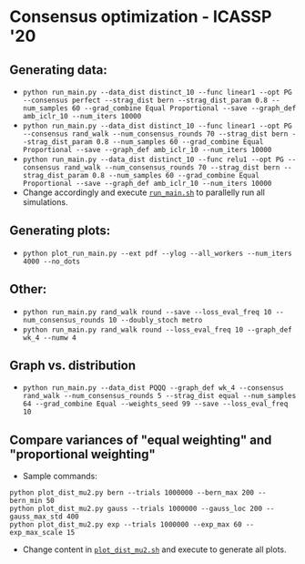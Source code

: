 # Consensus optimization - ICASSP '20

## Generating data:
* `python run_main.py --data_dist distinct_10 --func linear1 --opt PG --consensus perfect --strag_dist bern --strag_dist_param 0.8 --num_samples 60 --grad_combine Equal Proportional --save --graph_def amb_iclr_10 --num_iters 10000`
* `python run_main.py --data_dist distinct_10 --func linear1 --opt PG --consensus rand_walk --num_consensus_rounds 70 --strag_dist bern --strag_dist_param 0.8 --num_samples 60 --grad_combine Equal Proportional --save --graph_def amb_iclr_10 --num_iters 10000`
* `python run_main.py --data_dist distinct_10 --func relu1 --opt PG --consensus rand_walk --num_consensus_rounds 70 --strag_dist bern --strag_dist_param 0.8 --num_samples 60 --grad_combine Equal Proportional --save --graph_def amb_iclr_10 --num_iters 10000`
* Change accordingly and execute [`run_main.sh`](run_main.sh) to parallelly run all simulations.

## Generating plots:
* `python plot_run_main.py --ext pdf --ylog --all_workers --num_iters 4000 --no_dots`

## Other:
* `python run_main.py rand_walk round --save --loss_eval_freq 10 --num_consensus_rounds 10 --doubly_stoch metro`
* `python run_main.py rand_walk round --loss_eval_freq 10 --graph_def wk_4 --numw 4`

## Graph vs. distribution
* `python run_main.py --data_dist PQQQ --graph_def wk_4 --consensus rand_walk --num_consensus_rounds 5 --strag_dist equal --num_samples 64 --grad_combine Equal --weights_seed 99 --save --loss_eval_freq 10`


## Compare variances of "equal weighting" and "proportional weighting"
* Sample commands:
```
python plot_dist_mu2.py bern --trials 1000000 --bern_max 200 --bern_min 50
python plot_dist_mu2.py gauss --trials 1000000 --gauss_loc 200 --gauss_max_std 400
python plot_dist_mu2.py exp --trials 1000000 --exp_max 60 --exp_max_scale 15
```
* Change content in [`plot_dist_mu2.sh`](plot_dist_mu2.sh) and execute to generate all plots.
